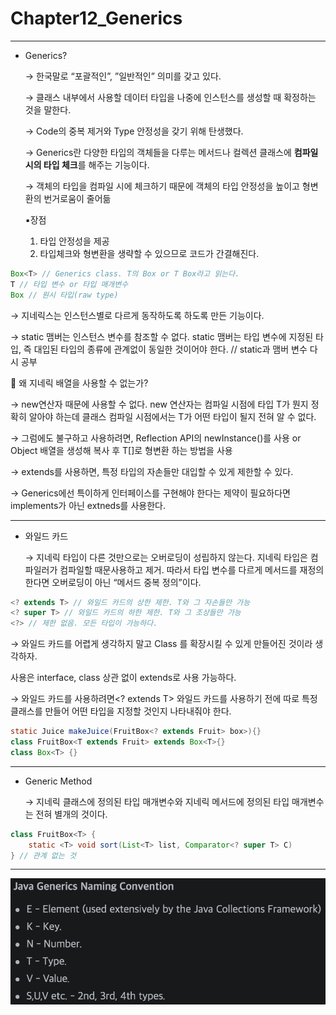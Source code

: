# Chapter12_Generics

---

- Generics?
    
    → 한국말로 “포괄적인”, ”일반적인” 의미를 갖고 있다.
    
    → 클래스 내부에서 사용할 데이터 타입을 나중에 인스턴스를 생성할 때 확정하는 것을 말한다.
    
    → Code의 중복 제거와 Type 안정성을 갖기 위해 탄생했다.
    
    → Generics란 다양한 타입의 객체들을 다루는 메서드나 컬렉션 클래스에 **컴파일 시의 타입 체크**를 해주는 기능이다.
    
    → 객체의 타입을 컴파일 시에 체크하기 때문에 객체의 타입 안정성을 높이고 형변환의 번거로움이 줄어듦
    
    ▪️장점
    
    1. 타입 안정성을 제공
    2. 타입체크와 형변환을 생략할 수 있으므로 코드가 간결해진다.

```java
Box<T> // Generics class. T의 Box or T Box라고 읽는다.
T // 타입 변수 or 타입 매개변수
Box // 원시 타입(raw type)
```

→ 지네릭스는 인스턴스별로 다르게 동작하도록 하도록 만든 기능이다.

→ static 맴버는 인스턴스 변수를 참조할 수 없다. static 맴버는 타입 변수에 지정된 타입, 즉 대입된 타입의 종류에 관계없이 동일한 것이어야 한다. // static과 맴버 변수 다시 공부

🍎 왜 지네릭 배열을 사용할 수 없는가?

→ new연산자 때문에 사용할 수 없다. new 연산자는 컴파일 시점에 타입 T가 뭔지 정확히 알아야 하는데 클래스 컴파일 시점에서는 T가 어떤 타입이 될지 전혀 알 수 없다.

→ 그럼에도 불구하고 사용하려면, Reflection API의 newInstance()를 사용 or Object 배열을 생성해 복사 후 T[]로 형변환 하는 방법을 사용

→ extends를 사용하면, 특정 타입의 자손들만 대입할 수 있게 제한할 수 있다.

→ Generics에선 특이하게 인터페이스를 구현해야 한다는 제약이 필요하다면 implements가 아닌 extneds를 사용한다.

---

- 와일드 카드
    
    → 지네릭 타입이 다른 것만으로는 오버로딩이 성립하지 않는다. 지네릭 타입은 컴파일러가 컴파일할 때문사용하고 제거. 따라서 타입 변수를 다르게 메서드를 재정의한다면 오버로딩이 아닌 “메서드 중복 정의”이다.
    

```java
<? extends T> // 와일드 카드의 상한 제한. T와 그 자손들만 가능
<? super T> // 와일드 카드의 하한 제한. T와 그 조상들만 가능
<?> // 제한 없음. 모든 타입이 가능하다.
```

→ 와일드 카드를 어렵게 생각하지 말고 Class<T> 를 확장시킬 수 있게 만들어진 것이라 생각하자.

사용은 interface, class 상관 없이 extends로 사용 가능하다.

→ 와일드 카드를 사용하려면<? extends T> 와일드 카드를 사용하기 전에 따로 특정 클래스를 만들어 어떤 타입을 지정할 것인지 나타내줘야 한다.

```java
static Juice makeJuice(FruitBox<? extends Fruit> box>){}
class FruitBox<T extends Fruit> extends Box<T>{}
class Box<T> {}
```

---

- Generic Method
    
    → 지네릭 클래스에 정의된 타입 매개변수와 지네릭 메서드에 정의된 타입 매개변수는 전혀 별개의 것이다.
    

```java
class FruitBox<T> {
	static <T> void sort(List<T> list, Comparator<? super T> C)
} // 관계 없는 것
```

---

![genericConvention](img/GenericMethodConvention.png)